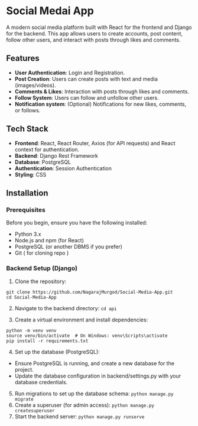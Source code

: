 # Social Medai App
A modern social media platform built with React for the frontend and Django for the backend. This app allows users to create accounts, post content, follow other users, and interact with posts through likes and comments.

## Features

- **User Authentication**: Login and Registration.
- **Post Creation**: Users can create posts with text and media (images/videos).
- **Comments & Likes**: Interaction with posts through likes and comments.
- **Follow System**: Users can follow and unfollow other users.
- **Notification system**: (Optional) Notifications for new likes, comments, or follows.

## Tech Stack

- **Frontend**: React, React Router, Axios (for API requests) and React context for authentication.
- **Backend**: Django Rest Framework
- **Database**: PostgreSQL 
- **Authentication**: Session Authentication
- **Styling**: CSS

## Installation
### Prerequisites

Before you begin, ensure you have the following installed:

- Python 3.x
- Node.js and npm (for React)
- PostgreSQL (or another DBMS if you prefer)
- Git ( for cloning repo )

### Backend Setup (Django)
1. Clone the repository:
``` 
git clone https://github.com/NagarajMurgod/Social-Media-App.git 
cd Social-Media-App
```
2. Navigate to the backend directory:
``` cd api ```

3. Create a virtual environment and install dependencies:
```
python -m venv venv
source venv/bin/activate  # On Windows: venv\Scripts\activate
pip install -r requirements.txt
```
4. Set up the database (PostgreSQL):

- Ensure PostgreSQL is running, and create a new database for the project.
- Update the database configuration in backend/settings.py with your database credentials.

5. Run migrations to set up the database schema:
```python manage.py migrate```
6. Create a superuser (for admin access):
``` python manage.py createsuperuser ```
7. Start the backend server:
```python manage.py runserve```


